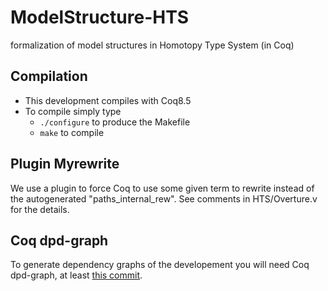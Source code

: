 # ModelStructure-HTS
formalization of model structures in Homotopy Type System (in Coq)

## Compilation ##

* This development compiles with Coq8.5
* To compile simply type
    * ``` ./configure ``` to produce the Makefile
    * ``` make ``` to compile

## Plugin Myrewrite ##

We use a plugin to force Coq to use some given term to rewrite
instead of the autogenerated "paths_internal_rew". See comments
in HTS/Overture.v for the details.

## Coq dpd-graph ##

To generate dependency graphs of the developement you will need
Coq dpd-graph, at least [this commit](https://github.com/ybertot/coq-dpdgraph/commit/94e7db4ddb1f15cf46d17691cfc5375574053796).
